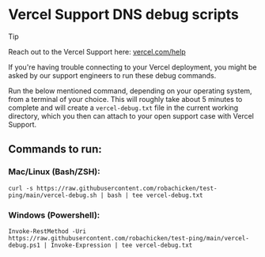 # Vercel Support DNS debug scripts

> [!TIP]
> Reach out to the Vercel Support here: [vercel.com/help](https://vercel.com/help)

If you're having trouble connecting to your Vercel deployment, you might be asked by our support engineers to run these debug commands.

Run the below mentioned command, depending on your operating system, from a terminal of your choice. This will roughly take about 5 minutes to complete and will create a `vercel-debug.txt` file in the current working directory, which you then can attach to your open support case with Vercel Support.


## Commands to run:

### Mac/Linux (Bash/ZSH):
    curl -s https://raw.githubusercontent.com/robachicken/test-ping/main/vercel-debug.sh | bash | tee vercel-debug.txt

### Windows (Powershell): 
    Invoke-RestMethod -Uri https://raw.githubusercontent.com/robachicken/test-ping/main/vercel-debug.ps1 | Invoke-Expression | tee vercel-debug.txt
